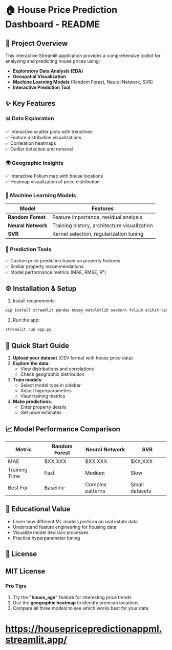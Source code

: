 # **🏠 House Price Prediction Dashboard - README**

## **📌 Project Overview**
This interactive Streamlit application provides a comprehensive toolkit for analyzing and predicting house prices using:
- **Exploratory Data Analysis (EDA)**
- **Geospatial Visualization**
- **Machine Learning Models** (Random Forest, Neural Network, SVR)
- **Interactive Prediction Tool**

## **✨ Key Features**

### **📊 Data Exploration**
✅ Interactive scatter plots with trendlines  
✅ Feature distribution visualizations  
✅ Correlation heatmaps  
✅ Outlier detection and removal  

### **🌍 Geographic Insights**
✅ Interactive Folium map with house locations  
✅ Heatmap visualization of price distribution  

### **🤖 Machine Learning Models**
| Model | Features |
|-------|----------|
| **Random Forest** | Feature importance, residual analysis |
| **Neural Network** | Training history, architecture visualization |
| **SVR** | Kernel selection, regularization tuning |

### **🔮 Prediction Tools**
✅ Custom price prediction based on property features  
✅ Similar property recommendations  
✅ Model performance metrics (MAE, RMSE, R²)  

## **⚙️ Installation & Setup**

1. Install requirements:
```bash
pip install streamlit pandas numpy matplotlib seaborn folium scikit-learn tensorflow plotly
```

2. Run the app:
```bash
streamlit run app.py
```

## **🚀 Quick Start Guide**

1. **Upload your dataset** (CSV format with house price data)
2. **Explore the data**:
   - View distributions and correlations
   - Check geographic distribution
3. **Train models**:
   - Select model type in sidebar
   - Adjust hyperparameters
   - View training metrics
4. **Make predictions**:
   - Enter property details
   - Get price estimates

## **📈 Model Performance Comparison**

| Metric | Random Forest | Neural Network | SVR |
|--------|--------------|----------------|-----|
| MAE | $XX,XXX | $XX,XXX | $XX,XXX |
| Training Time | Fast | Medium | Slow |
| Best For | Baseline | Complex patterns | Small datasets |

## **🧠 Educational Value**
- Learn how different ML models perform on real estate data
- Understand feature engineering for housing data
- Visualize model decision processes
- Practice hyperparameter tuning

## **📜 License**
MIT License
---

### **Pro Tips**
1. Try the **"house_age"** feature for interesting price trends
2. Use the **geographic heatmap** to identify premium locations
3. Compare all three models to see which works best for your data

# https://housepricepredictionappml.streamlit.app/ 
